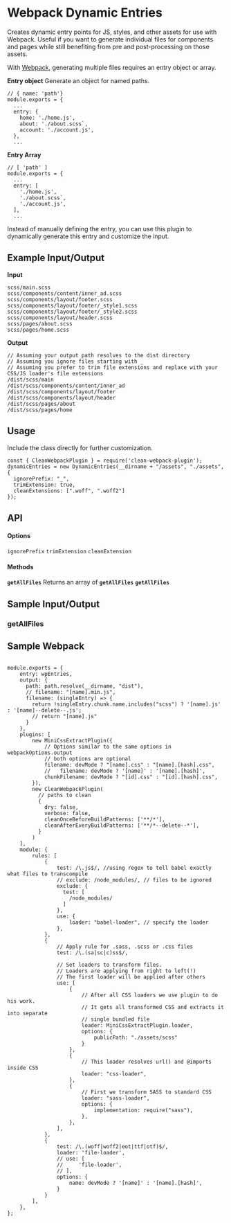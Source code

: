 # Webpack Dynamic Entries
Creates dynamic entry points for JS, styles, and other assets for use with Webpack. Useful if you want to generate individual files for components and pages while still benefiting from pre and post-processing on those assets.

With [Webpack](https://webpack.js.org/guides/entry-advanced/), generating multiple files requires an entry object or array. 

**Entry object**
Generate an object for named paths.
```
// { name: 'path'}
module.exports = {
  ...
  entry: {
    home: './home.js',
    about: './about.scss`,
    account: './account.js',
  },
  ...
```

**Entry Array**
```
// [ 'path' ]
module.exports = {
  ...
  entry: [ 
    './home.js',
    './about.scss`,
    './account.js',
  ],
  ...
```

Instead of manually defining the entry, you can use this plugin to dynamically generate this entry and customize the input.

## Example Input/Output
**Input**
```
scss/main.scss
scss/components/content/inner_ad.scss
scss/components/layout/footer.scss
scss/components/layout/footer/_style1.scss
scss/components/layout/footer/_style2.scss
scss/components/layout/header.scss
scss/pages/about.scss
scss/pages/home.scss
```

**Output**
```
// Assuming your output path resolves to the dist directory
// Assuming you ignore files starting with _
// Assuming you prefer to trim file extensions and replace with your CSS/JS loader's file extensions
/dist/scss/main
/dist/scss/components/content/inner_ad
/dist/scss/components/layout/footer
/dist/scss/components/layout/header
/dist/scss/pages/about
/dist/scss/pages/home
```

## Usage
Include the class directly for further customization. 
```
const { CleanWebpackPlugin } = require('clean-webpack-plugin');
dynamicEntries = new DynamicEntries(__dirname + "/assets", "./assets", {
  ignorePrefix: "_",
  trimExtension: true,
  cleanExtensions: [".woff", ".woff2"]
});
```

## API

#### Options

`ignorePrefix`
`trimExtension`
`cleanExtension`

#### Methods

<strong>`getAllFiles`</strong>
Returns an array of 
<strong>`getAllFiles`</strong>
<strong>`getAllFiles`</strong>

## Sample Input/Output



### getAllFiles

## Sample Webpack

```

module.exports = {
    entry: wpEntries,
    output: {
      path: path.resolve(__dirname, "dist"),
      // filename: "[name].min.js",
      filename: (singleEntry) => {
        return !singleEntry.chunk.name.includes("scss") ? '[name].js' : '[name]--delete--.js';
        // return "[name].js"
      }
    },
    plugins: [
        new MiniCssExtractPlugin({
            // Options similar to the same options in webpackOptions.output
            // both options are optional
            filename: devMode ? "[name].css" : "[name].[hash].css",
            //   filename: devMode ? '[name]' : '[name].[hash]',
            chunkFilename: devMode ? "[id].css" : "[id].[hash].css",
        }),
        new CleanWebpackPlugin(
          // paths to clean
          {
            dry: false,
            verbose: false,
            cleanOnceBeforeBuildPatterns: ['**/*'],
            cleanAfterEveryBuildPatterns: ['**/*--delete--*'],
          }
        )
    ],
    module: {
        rules: [
            {
                test: /\.js$/, //using regex to tell babel exactly what files to transcompile
                // exclude: /node_modules/, // files to be ignored
                exclude: {
                  test: [
                    /node_modules/
                  ]
                },
                use: {
                    loader: "babel-loader", // specify the loader
                },
            },
            {
                // Apply rule for .sass, .scss or .css files
                test: /\.(sa|sc|c)ss$/,

                // Set loaders to transform files.
                // Loaders are applying from right to left(!)
                // The first loader will be applied after others
                use: [
                    {
                        // After all CSS loaders we use plugin to do his work.
                        // It gets all transformed CSS and extracts it into separate
                        // single bundled file
                        loader: MiniCssExtractPlugin.loader,
                        options: {
                            publicPath: "./assets/scss"
                        }
                    },
                    {
                        // This loader resolves url() and @imports inside CSS
                        loader: "css-loader",
                    },
                    {
                        // First we transform SASS to standard CSS
                        loader: "sass-loader",
                        options: {
                            implementation: require("sass"),
                        },
                    },
                ],
            },
            {
                test: /\.(woff|woff2|eot|ttf|otf)$/,
                loader: 'file-loader',
                // use: [
                //     'file-loader',
                // ],
                options: {
                    name: devMode ? '[name]' : '[name].[hash]',
                }
            }
        ],
    },
};
```
